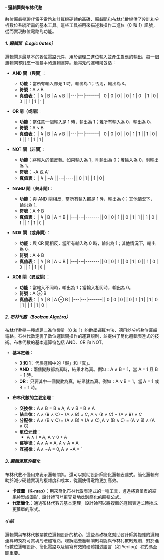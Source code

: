 

#### - 邏輯閘與布林代數

數位邏輯是現代電子電路和計算機硬體的基礎，邏輯閘和布林代數提供了設計和分析數位系統所需的基本工具。這些工具被用來描述和操作二進位（0 和 1）訊號，從而實現數位電路的功能。

##### 1. **邏輯閘（Logic Gates）**

邏輯閘是最基本的數位電路元件，用於處理二進位輸入並產生對應的輸出。每一個邏輯閘都對應一種基本的邏輯運算。最常見的邏輯閘包括：

- **AND 閘（與閘）**：
  - **功能**：當所有輸入都是 1 時，輸出為 1；否則，輸出為 0。
  - **符號**：A ∧ B
  - **真值表**：
    | A | B | A ∧ B |
    |---|---|-------|
    | 0 | 0 |   0   |
    | 0 | 1 |   0   |
    | 1 | 0 |   0   |
    | 1 | 1 |   1   |

- **OR 閘（或閘）**：
  - **功能**：當任意一個輸入是 1 時，輸出為 1；若所有輸入為 0，輸出為 0。
  - **符號**：A ∨ B
  - **真值表**：
    | A | B | A ∨ B |
    |---|---|-------|
    | 0 | 0 |   0   |
    | 0 | 1 |   1   |
    | 1 | 0 |   1   |
    | 1 | 1 |   1   |

- **NOT 閘（非閘）**：
  - **功能**：將輸入的值反轉。如果輸入為 1，則輸出為 0；若輸入為 0，則輸出為 1。
  - **符號**：¬A 或 A'
  - **真值表**：
    | A | ¬A |
    |---|----|
    | 0 |  1 |
    | 1 |  0 |

- **NAND 閘（與非閘）**：
  - **功能**：與 AND 閘相反，當所有輸入都是 1 時，輸出為 0；其他情況下，輸出為 1。
  - **符號**：A ↑ B
  - **真值表**：
    | A | B | A ↑ B |
    |---|---|-------|
    | 0 | 0 |   1   |
    | 0 | 1 |   1   |
    | 1 | 0 |   1   |
    | 1 | 1 |   0   |

- **NOR 閘（或非閘）**：
  - **功能**：與 OR 閘相反，當所有輸入為 0 時，輸出為 1；其他情況下，輸出為 0。
  - **符號**：A ↓ B
  - **真值表**：
    | A | B | A ↓ B |
    |---|---|-------|
    | 0 | 0 |   1   |
    | 0 | 1 |   0   |
    | 1 | 0 |   0   |
    | 1 | 1 |   0   |

- **XOR 閘（異或閘）**：
  - **功能**：當輸入不同時，輸出為 1；當輸入相同時，輸出為 0。
  - **符號**：A ⊕ B
  - **真值表**：
    | A | B | A ⊕ B |
    |---|---|-------|
    | 0 | 0 |   0   |
    | 0 | 1 |   1   |
    | 1 | 0 |   1   |
    | 1 | 1 |   0   |

##### 2. **布林代數（Boolean Algebra）**

布林代數是一種處理二進位變量（0 和 1）的數學運算方法，適用於分析數位邏輯電路。布林代數定義了數位邏輯閘操作的運算規則，並提供了簡化邏輯表達式的技術。布林代數的基本運算符包括 AND、OR 和 NOT。

- **基本定義**：
  - **0 和 1**：代表邏輯中的「假」和「真」。
  - **AND**：兩個變數都為真時，結果才為真。例如：A ∧ B = 1，當 A = 1 且 B = 1 時。
  - **OR**：只要其中一個變數為真，結果就為真。例如：A ∨ B = 1，當 A = 1 或 B = 1 時。

- **布林代數的主要定理**：
  - **交換律**：A ∧ B = B ∧ A, A ∨ B = B ∨ A
  - **結合律**：A ∧ (B ∧ C) = (A ∧ B) ∧ C, A ∨ (B ∨ C) = (A ∨ B) ∨ C
  - **分配律**：A ∧ (B ∨ C) = (A ∧ B) ∨ (A ∧ C), A ∨ (B ∧ C) = (A ∨ B) ∧ (A ∨ C)
  - **單位元律**：
    - A ∧ 1 = A, A ∨ 0 = A
  - **冪等律**：A ∧ A = A, A ∨ A = A
  - **互補律**：A ∧ ¬A = 0, A ∨ ¬A = 1

##### 3. **邏輯運算的簡化**

布林代數不僅用來表示邏輯關係，還可以幫助設計師簡化邏輯表達式。簡化邏輯有助於減少硬體實現的複雜度和成本，從而使得電路更加高效。

- **卡諾圖（K-map）**：用來簡化布林代數表達式的一種工具，通過將真值表的結果繪製成圖形，設計師可以更容易地找到簡化的邏輯公式。
- **代數簡化**：通過布林代數的基本定理，設計師可以將複雜的邏輯表達式轉換成更簡單的形式。

##### 小結

邏輯閘與布林代數是數位邏輯設計的核心，這些基礎概念幫助設計師將複雜的邏輯運算轉換為可實現的硬體電路。理解這些邏輯閘的功能與布林代數的規則，對於進行數位邏輯設計、簡化電路以及編寫有效的硬體描述語言（如 Verilog）程式碼至關重要。